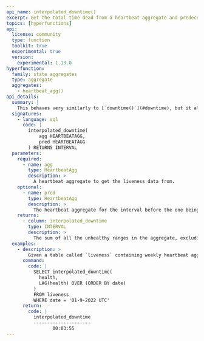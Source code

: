 ```yaml
---
api_name: interpolated_downtime()
excerpt: Get the total time dead from a heartbeat aggregate and predecessor
topics: [hyperfunctions]
api:
  license: community
  type: function
  toolkit: true
  experimental: true
  version:
    experimental: 1.13.0
hyperfunction:
  family: state aggregates
  type: aggregate
  aggregates:
    - heartbeat_agg()
api_details:
  summary: |
    This behaves very similarly to [`downtime()`](#downtime), but it also takes the heartbeat aggregate from the preceeding interval.  It will check when the last heartbeat in the predecessor was received and make sure not to consider the heartbeat interval after that time as unhealthy, even if it extends into the current aggregate prior to the first heartbeat.
  signatures:
    - language: sql
      code: |
        interpolated_downtime(
            agg HEARTBEATAGG,
            pred HEARTBEATAGG
        ) RETURNS INTERVAL
  parameters:
    required:
      - name: agg
        type: HeartbeatAgg
        description: >
          A heartbeat aggregate to get the liveness data from.
    optional:
      - name: pred
        type: HeartbeatAgg
        description: >
          The heartbeat aggregate for the interval before the one being measured, if one exists.
    returns:
      - column: interpolated_downtime
        type: INTERVAL
        description: >
          The sum of all the unhealthy ranges in the aggregate, excluding those covered by the last heartbeat of the previous interval.
  examples:
    - description: >
        Given a table called `liveness` containing weekly heartbeat aggregates in column `health` with timestamp column `date`, we can use the following to get the total interpolated downtime of the system during the week of Jan 9, 2022.
      command:
        code: |
          SELECT interpolated_downtime(
            health,
            LAG(health) OVER (ORDER BY date)
          )
          FROM liveness
          WHERE date = '01-9-2022 UTC'
      return:
        code: |
          interpolated_downtime     
          ---------------------
                 00:03:55
---
```

